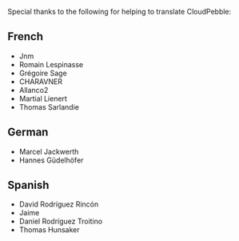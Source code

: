 Special thanks to the following for helping to translate CloudPebble:

## French
- Jnm
- Romain Lespinasse
- Grégoire Sage
- CHARAVNER
- Allanco2
- Martial Lienert
- Thomas Sarlandie

## German
- Marcel Jackwerth
- Hannes Güdelhöfer

## Spanish
- David Rodríguez Rincón
- Jaime
- Daniel Rodríguez Troitino
- Thomas Hunsaker
